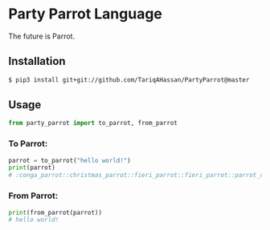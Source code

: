 # Party Parrot Language

The future is Parrot. 

## Installation

```bash
$ pip3 install git+git://github.com/TariqAHassan/PartyParrot@master
```

## Usage

```python
from party_parrot import to_parrot, from_parrot
```

### To Parrot:

```python
parrot = to_parrot("hello world!")
print(parrot)
# :conga_parrot::christmas_parrot::fieri_parrot::fieri_parrot::parrot_dad: :twins_parrot::parrot_dad::sad_parrot::fieri_parrot::chill_parrot:!
```

### From Parrot:

```python
print(from_parrot(parrot))
# hello world!
```
